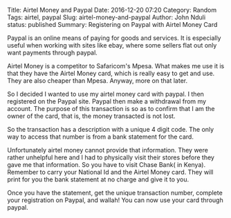 Title: Airtel Money and Paypal
Date: 2016-12-20 07:20
Category: Random
Tags: airtel, paypal
Slug: airtel-money-and-paypal
Author: John Nduli
status: published
Summary: Registering on Paypal with Airtel Money Card


Paypal is an online means of paying for goods and services. It is
especially useful when working with sites like ebay, where some
sellers flat out only want payments through paypal.

Airtel Money is a competitor to Safaricom's Mpesa. What makes me
use it is that they have the Airtel Money card, which is really
easy to get and use. They are also cheaper than Mpesa. Anyway,
more on that later.

So I decided I wanted to use my airtel money card with paypal. I
then registered on the Paypal site. Paypal then make a withdrawal
from my account. The purpose of this transaction is so as to
confirm that I am the owner of the card, that is, the money
transacted is not lost.

So the transaction has a description with a unique 4 digit code.
The only way to access that number is from a bank statement for
the card. 

Unfortunately airtel money cannot provide that information. They
were rather unhelpful here and I had to physically visit their
stores before they gave me that information.  So you
have to visit Chase Bank( in Kenya). Remember to carry your
National Id and the Airtel Money card. They will print for you the
bank statement at no charge and give it to you.

Once you have the statement, get the unique transaction number,
complete your registration on Paypal, and wallah! You can now use
your card through paypal.

